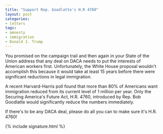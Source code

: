 ```yaml
---
title: "Support Rep. Goodlatte's H.R 4760"
layout: post
categories:
- letters
tags:
- amnesty
- immigration
- Donald J. Trump
---
```


You promised on the campaign trail and then again in your State of the Union address that any deal on DACA needs to put the interests of American workers first. Unfortunately, the White House proposal wouldn't accomplish this because it would take at least 15 years before there were significant reductions in legal immigration.

A recent Harvard-Harris poll found that more than 80% of Americans want immigration reduced from its current level of 1 million per year. Only the Securing America's Future Act, H.R. 4760, introduced by Rep. Bob Goodlatte would significantly reduce the numbers immediately.

If there's to be any DACA deal, please do all you can to make sure it's H.R. 4760!

{% include signature.html %}
